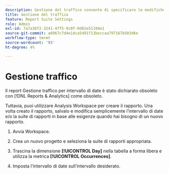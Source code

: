 ```yaml
---
description: Gestione del traffico consente di specificare le modifiche previste per il volume di traffico.
title: Gestione del traffico
feature: Report Suite Settings
role: Admin
exl-id: 7a7a36f2-3241-47f5-9c0f-0d62e51104e1
source-git-commit: a6967c7d4e1dca5491f13beccaa797167b503d6e
workflow-type: tm+mt
source-wordcount: '93'
ht-degree: 4%

---
```


# Gestione traffico

Il report Gestione traffico per intervallo di date è stato dichiarato obsoleto con [!DNL Reports & Analytics] come obsoleto.

Tuttavia, puoi utilizzare Analysis Workspace per creare il rapporto. Una volta creato il rapporto, salvalo e modifica semplicemente l’intervallo di date e/o la suite di rapporti in base alle esigenze quando hai bisogno di un nuovo rapporto.

1. Avvia Workspace.

1. Crea un nuovo progetto e seleziona la suite di rapporti appropriata.

1. Trascina la dimensione **[!UICONTROL Day]** nella tabella a forma libera e utilizza la metrica **[!UICONTROL Occurrences]**.

1. Imposta l’intervallo di date sull’intervallo desiderato.

